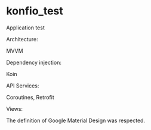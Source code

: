 # konfio_test
Application test


Architecture:

MVVM

Dependency injection:

Koin

API Services:

Coroutines, Retrofit

Views:

The definition of Google Material Design was respected.
